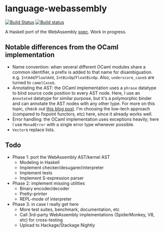 # language-webassembly

[![Build Status](https://travis-ci.org/TerrorJack/language-webassembly.svg)](https://travis-ci.org/TerrorJack/language-webassembly) [![Build status](https://ci.appveyor.com/api/projects/status/github/TerrorJack/language-webassembly?svg=true)](https://ci.appveyor.com/project/TerrorJack/language-webassembly)

A Haskell port of the WebAssembly [spec](https://github.com/WebAssembly/spec). Work in progress.

## Notable differences from the OCaml implementation

* Name convention: when several different OCaml modules share a common identifier, a prefix is added to that name for disambiguation. e.g. `IntAdd`/`FloatAdd`, `IntBinOp`/`FloatBinOp`. Also, `underscore_case`s are turned to `camelCase`s.
* Annotating the AST: the OCaml implementation uses a `phrase` datatype to bind source code position to every AST node. Here, I use an `Annotated` datatype for similar purpose, but it's a polymorphic binder and can annotate the AST nodes with any other type. For more on this topic, check out [this blog post](http://blog.ezyang.com/2013/05/the-ast-typing-problem/). I'm choosing the low-tech approach (compared to fixpoint functors, etc) here, since it already works well.
* Error handling: the OCaml implementation uses exceptions heavily; here I use `MonadError` with a single error type whenever possible.
* `Vector`s replace lists.

## Todo

* Phase 1: port the WebAssembly AST/kernel AST
    * Modeling in Haskell
    * Implement checker/desugarer/interpreter
    * Implement tests
    * Implement S-expression parser
* Phase 2: implement missing utilities
    * Binary encoder/decoder
    * Pretty-printer
    * REPL-mode of interpreter
* Phase 3: in case I really get here
    * More test suites, benchmark, documentation, etc
    * Call 3rd-party WebAssembly implementations (SpiderMonkey, V8, etc) for cross-testing
    * Upload to Hackage/Stackage Nightly

